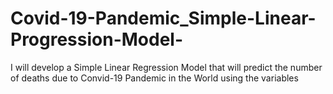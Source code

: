 # Covid-19-Pandemic_Simple-Linear-Progression-Model-
I will develop a Simple Linear Regression Model that will predict the number of deaths due to Convid-19 Pandemic in the World using the variables
